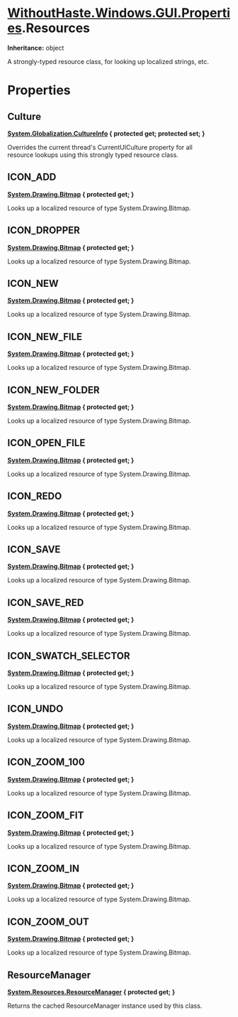 # [WithoutHaste.Windows.GUI.Properties](TableOfContents.WithoutHaste.Windows.GUI.Properties.md).Resources

**Inheritance:** object  

A strongly-typed resource class, for looking up localized strings, etc.  

# Properties

## Culture

**[System.Globalization.CultureInfo](https://docs.microsoft.com/en-us/dotnet/api/system.globalization.cultureinfo) { protected get; protected set; }**  

Overrides the current thread's CurrentUICulture property for all  
resource lookups using this strongly typed resource class.  

## ICON_ADD

**[System.Drawing.Bitmap](https://docs.microsoft.com/en-us/dotnet/api/system.drawing.bitmap) { protected get; }**  

Looks up a localized resource of type System.Drawing.Bitmap.  

## ICON_DROPPER

**[System.Drawing.Bitmap](https://docs.microsoft.com/en-us/dotnet/api/system.drawing.bitmap) { protected get; }**  

Looks up a localized resource of type System.Drawing.Bitmap.  

## ICON_NEW

**[System.Drawing.Bitmap](https://docs.microsoft.com/en-us/dotnet/api/system.drawing.bitmap) { protected get; }**  

Looks up a localized resource of type System.Drawing.Bitmap.  

## ICON_NEW_FILE

**[System.Drawing.Bitmap](https://docs.microsoft.com/en-us/dotnet/api/system.drawing.bitmap) { protected get; }**  

Looks up a localized resource of type System.Drawing.Bitmap.  

## ICON_NEW_FOLDER

**[System.Drawing.Bitmap](https://docs.microsoft.com/en-us/dotnet/api/system.drawing.bitmap) { protected get; }**  

Looks up a localized resource of type System.Drawing.Bitmap.  

## ICON_OPEN_FILE

**[System.Drawing.Bitmap](https://docs.microsoft.com/en-us/dotnet/api/system.drawing.bitmap) { protected get; }**  

Looks up a localized resource of type System.Drawing.Bitmap.  

## ICON_REDO

**[System.Drawing.Bitmap](https://docs.microsoft.com/en-us/dotnet/api/system.drawing.bitmap) { protected get; }**  

Looks up a localized resource of type System.Drawing.Bitmap.  

## ICON_SAVE

**[System.Drawing.Bitmap](https://docs.microsoft.com/en-us/dotnet/api/system.drawing.bitmap) { protected get; }**  

Looks up a localized resource of type System.Drawing.Bitmap.  

## ICON_SAVE_RED

**[System.Drawing.Bitmap](https://docs.microsoft.com/en-us/dotnet/api/system.drawing.bitmap) { protected get; }**  

Looks up a localized resource of type System.Drawing.Bitmap.  

## ICON_SWATCH_SELECTOR

**[System.Drawing.Bitmap](https://docs.microsoft.com/en-us/dotnet/api/system.drawing.bitmap) { protected get; }**  

Looks up a localized resource of type System.Drawing.Bitmap.  

## ICON_UNDO

**[System.Drawing.Bitmap](https://docs.microsoft.com/en-us/dotnet/api/system.drawing.bitmap) { protected get; }**  

Looks up a localized resource of type System.Drawing.Bitmap.  

## ICON_ZOOM_100

**[System.Drawing.Bitmap](https://docs.microsoft.com/en-us/dotnet/api/system.drawing.bitmap) { protected get; }**  

Looks up a localized resource of type System.Drawing.Bitmap.  

## ICON_ZOOM_FIT

**[System.Drawing.Bitmap](https://docs.microsoft.com/en-us/dotnet/api/system.drawing.bitmap) { protected get; }**  

Looks up a localized resource of type System.Drawing.Bitmap.  

## ICON_ZOOM_IN

**[System.Drawing.Bitmap](https://docs.microsoft.com/en-us/dotnet/api/system.drawing.bitmap) { protected get; }**  

Looks up a localized resource of type System.Drawing.Bitmap.  

## ICON_ZOOM_OUT

**[System.Drawing.Bitmap](https://docs.microsoft.com/en-us/dotnet/api/system.drawing.bitmap) { protected get; }**  

Looks up a localized resource of type System.Drawing.Bitmap.  

## ResourceManager

**[System.Resources.ResourceManager](https://docs.microsoft.com/en-us/dotnet/api/system.resources.resourcemanager) { protected get; }**  

Returns the cached ResourceManager instance used by this class.  

